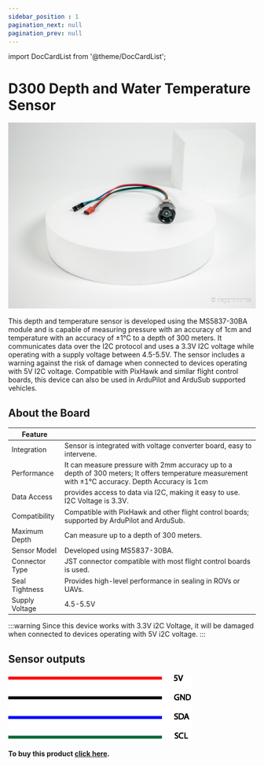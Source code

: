 ```yaml
---
sidebar_position : 1
pagination_next: null
pagination_prev: null
---
```


import DocCardList from '@theme/DocCardList';

# D300 Depth and Water Temperature Sensor


![Pressure sensor](./image/basinc-sensoru.jpg)

This depth and temperature sensor is developed using the MS5837-30BA module and is capable of measuring pressure with an accuracy of 1cm and temperature with an accuracy of ±1°C to a depth of 300 meters. It communicates data over the I2C protocol and uses a 3.3V I2C voltage while operating with a supply voltage between 4.5-5.5V. The sensor includes a warning against the risk of damage when connected to devices operating with 5V I2C voltage. Compatible with PixHawk and similar flight control boards, this device can also be used in ArduPilot and ArduSub supported vehicles.


## About the Board

Feature | |
|----------------------------|--------------------------------------------------------------------------------------------------------------------------------------------------------------------------------------------------------------------------------------------|
|Integration |Sensor is integrated with voltage converter board, easy to intervene. |
Performance | It can measure pressure with 2mm accuracy up to a depth of 300 meters; It offers temperature measurement with ±1°C accuracy. Depth Accuracy is 1cm
|Data Access| provides access to data via I2C, making it easy to use. I2C Voltage is 3.3V.
|Compatibility | Compatible with PixHawk and other flight control boards; supported by ArduPilot and ArduSub.
|Maximum Depth |Can measure up to a depth of 300 meters.
|Sensor Model |Developed using MS5837-30BA.
|Connector Type| JST connector compatible with most flight control boards is used.
|Seal Tightness| Provides high-level performance in sealing in ROVs or UAVs.
|Supply Voltage | 4.5-5.5V |

:::warning
Since this device works with 3.3V i2C Voltage, it will be damaged when connected to devices operating with 5V i2C voltage.
:::

## Sensor outputs

![Sensor Outputs](./image/basincsensoru2.png)




**To buy this product [click here](https://degzrobotics.com/product/derinlik-ve-sicaklik-sensoru/).** 

 


